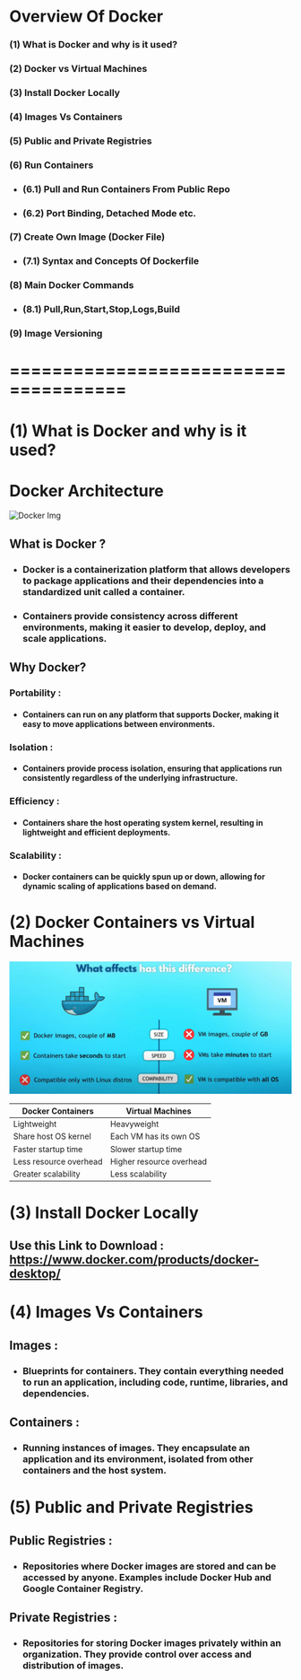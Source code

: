 # Overview Of Docker

### (1) What is Docker and why is it used?
### (2) Docker vs Virtual Machines
### (3) Install Docker Locally
### (4) Images Vs Containers
### (5) Public and Private Registries
### (6) Run Containers
   - ### (6.1) Pull and Run Containers From Public Repo
   - ### (6.2) Port Binding, Detached Mode etc.
### (7) Create Own Image (Docker File)
   - ### (7.1) Syntax and Concepts Of Dockerfile
### (8) Main Docker Commands
   - ### (8.1) Pull,Run,Start,Stop,Logs,Build
### (9) Image Versioning

# =====================================

# (1) What is Docker and why is it used?

# Docker Architecture

![Docker Img](https://docs.docker.com/get-started/images/docker-architecture.webp)

## What is Docker ?
   - ### Docker is a containerization platform that allows developers to package applications and their dependencies into a standardized unit called a container.
   - ### Containers provide consistency across different environments, making it easier to develop, deploy, and scale applications.

## Why Docker?

   ### Portability : 
   - #### Containers can run on any platform that supports Docker, making it easy to move applications between environments.

   ### Isolation : 
   - #### Containers provide process isolation, ensuring that applications run consistently regardless of the underlying infrastructure.
   
   ### Efficiency :
   - #### Containers share the host operating system kernel, resulting in lightweight and efficient deployments.

   ### Scalability :
   - #### Docker containers can be quickly spun up or down, allowing for dynamic scaling of applications based on demand.


# (2) Docker Containers vs Virtual Machines

![Docker Img](images/Docker_02.png)

| Docker Containers       | Virtual Machines            |
|-------------------------|-----------------------------|
| Lightweight             | Heavyweight                 |
| Share host OS kernel    | Each VM has its own OS      |
| Faster startup time     | Slower startup time         |
| Less resource overhead  | Higher resource overhead    |
| Greater scalability     | Less scalability            |


# (3) Install Docker Locally

## Use this Link to Download : https://www.docker.com/products/docker-desktop/ 

# (4) Images Vs Containers
   ## Images :
   - ### Blueprints for containers. They contain everything needed to run an application, including code, runtime, libraries, and dependencies.
   ## Containers :
   - ### Running instances of images. They encapsulate an application and its environment, isolated from other containers and the host system.


# (5) Public and Private Registries
## Public Registries :
   - ### Repositories where Docker images are stored and can be accessed by anyone. Examples include Docker Hub and Google Container Registry.
## Private Registries :
   - ### Repositories for storing Docker images privately within an organization. They provide control over access and distribution of images.